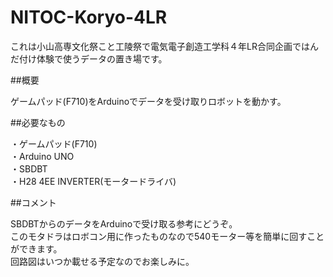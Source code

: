 ﻿# NITOC-Koryo-4LR

これは小山高専文化祭こと工陵祭で電気電子創造工学科４年LR合同企画ではんだ付け体験で使うデータの置き場です。<br>

##概要

ゲームパッド(F710)をArduinoでデータを受け取りロボットを動かす。<br>

##必要なもの

・ゲームパッド(F710)<br>
・Arduino UNO<br>
・SBDBT<br>
・H28 4EE INVERTER(モータードライバ)<br>

##コメント

SBDBTからのデータをArduinoで受け取る参考にどうぞ。<br>
このモタドラはロボコン用に作ったものなので540モーター等を簡単に回すことができます。<br>
回路図はいつか載せる予定なのでお楽しみに。<br>




